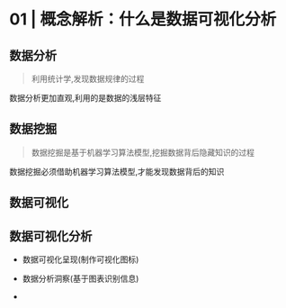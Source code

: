 # 01 | 概念解析：什么是数据可视化分析

## 数据分析

> 利用统计学,发现数据规律的过程

数据分析更加直观,利用的是数据的浅层特征

## 数据挖掘

> 数据挖掘是基于机器学习算法模型,挖掘数据背后隐藏知识的过程

数据挖掘必须借助机器学习算法模型,才能发现数据背后的知识

## 数据可视化

## 数据可视化分析

- 数据可视化呈现(制作可视化图标)

- 数据分析洞察(基于图表识别信息)

- 

  
